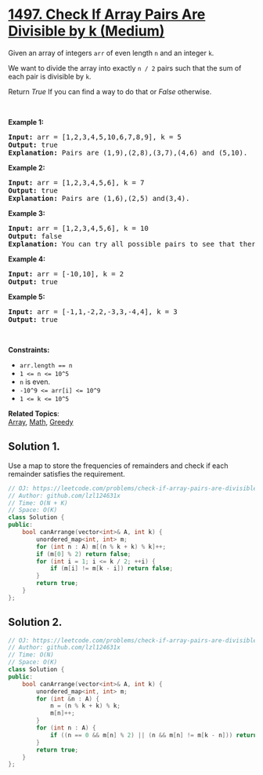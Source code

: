 # [1497. Check If Array Pairs Are Divisible by k (Medium)](https://leetcode.com/problems/check-if-array-pairs-are-divisible-by-k/)

<p>Given an array of integers <code>arr</code> of even length <code>n</code> and an integer <code>k</code>.</p>

<p>We want to divide the array into exactly <code>n /&nbsp;2</code> pairs such that the sum of each pair is divisible by <code>k</code>.</p>

<p>Return <em>True</em> If you can find a way to do that or <em>False</em> otherwise.</p>

<p>&nbsp;</p>
<p><strong>Example 1:</strong></p>

<pre><strong>Input:</strong> arr = [1,2,3,4,5,10,6,7,8,9], k = 5
<strong>Output:</strong> true
<strong>Explanation:</strong> Pairs are (1,9),(2,8),(3,7),(4,6) and (5,10).
</pre>

<p><strong>Example 2:</strong></p>

<pre><strong>Input:</strong> arr = [1,2,3,4,5,6], k = 7
<strong>Output:</strong> true
<strong>Explanation:</strong> Pairs are (1,6),(2,5) and(3,4).
</pre>

<p><strong>Example 3:</strong></p>

<pre><strong>Input:</strong> arr = [1,2,3,4,5,6], k = 10
<strong>Output:</strong> false
<strong>Explanation:</strong> You can try all possible pairs to see that there is no way to divide arr into 3 pairs each with sum divisible by 10.
</pre>

<p><strong>Example 4:</strong></p>

<pre><strong>Input:</strong> arr = [-10,10], k = 2
<strong>Output:</strong> true
</pre>

<p><strong>Example 5:</strong></p>

<pre><strong>Input:</strong> arr = [-1,1,-2,2,-3,3,-4,4], k = 3
<strong>Output:</strong> true
</pre>

<p>&nbsp;</p>
<p><strong>Constraints:</strong></p>

<ul>
	<li><code>arr.length == n</code></li>
	<li><code>1 &lt;= n &lt;= 10^5</code></li>
	<li><code>n</code> is even.</li>
	<li><code>-10^9 &lt;= arr[i] &lt;= 10^9</code></li>
	<li><code>1 &lt;= k &lt;= 10^5</code></li>
</ul>

**Related Topics**:  
[Array](https://leetcode.com/tag/array/), [Math](https://leetcode.com/tag/math/), [Greedy](https://leetcode.com/tag/greedy/)

## Solution 1.

Use a map to store the frequencies of remainders and check if each remainder satisfies the requirement.

```cpp
// OJ: https://leetcode.com/problems/check-if-array-pairs-are-divisible-by-k/
// Author: github.com/lzl124631x
// Time: O(N + K)
// Space: O(K)
class Solution {
public:
    bool canArrange(vector<int>& A, int k) {
        unordered_map<int, int> m;
        for (int n : A) m[(n % k + k) % k]++;
        if (m[0] % 2) return false;
        for (int i = 1; i <= k / 2; ++i) {
            if (m[i] != m[k - i]) return false;
        }
        return true;
    }
};
```

## Solution 2.

```cpp
// OJ: https://leetcode.com/problems/check-if-array-pairs-are-divisible-by-k/
// Author: github.com/lzl124631x
// Time: O(N)
// Space: O(K)
class Solution {
public:
    bool canArrange(vector<int>& A, int k) {
        unordered_map<int, int> m;
        for (int &n : A) {
            n = (n % k + k) % k;
            m[n]++;
        }
        for (int n : A) {
            if ((n == 0 && m[n] % 2) || (n && m[n] != m[k - n])) return false;
        }
        return true;
    }
};
```
